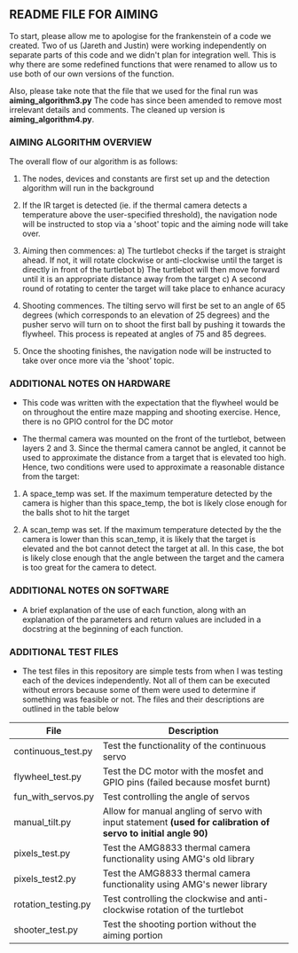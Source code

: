 ## ﻿README FILE FOR AIMING

To start, please allow me to apologise for the frankenstein of a code we created. 
Two of us (Jareth and Justin) were working independently on separate parts of this code and we didn't plan for integration well. This is why there are some redefined functions that were renamed to allow us to use both of our own versions of the function.

Also, please take note that the file that we used for the final run was **aiming_algorithm3.py**
The code has since been amended to remove most irrelevant details and comments. The cleaned up version is **aiming_algorithm4.py**.



### AIMING ALGORITHM OVERVIEW

The overall flow of our algorithm is as follows:

1. The nodes, devices and constants are first set up and the detection algorithm will run in the background

2. If the IR target is detected (ie. if the thermal camera detects a temperature above the user-specified threshold), the navigation node will be instructed to stop via a 'shoot' topic and the aiming node will take over.

3. Aiming then commences:
	a) The turtlebot checks if the target is straight ahead. If not, it will rotate 		clockwise or anti-clockwise until the target is directly in front of the turtlebot
        b) The turtlebot will then move forward until it is an appropriate distance away from 		the target
        c) A second round of rotating to center the target will take place to enhance acuracy
        
4. Shooting commences. The tilting servo will first be set to an angle of 65 degrees (which corresponds to an elevation of 25 degrees) and the pusher servo will turn on to shoot the first ball by pushing it towards the flywheel. This process is repeated at angles of 75 and 85 degrees.

5. Once the shooting finishes, the navigation node will be instructed to take over once more via the 'shoot' topic.



### ADDITIONAL NOTES ON HARDWARE

* This code was written with the expectation that the flywheel would be on throughout the entire maze mapping and shooting exercise. Hence, there is no GPIO control for the DC motor

* The thermal camera was mounted on the front of the turtlebot, between layers 2 and 3. Since the thermal camera cannot be angled, it cannot be used to approximate the distance from a target that is elevated too high. Hence, two conditions were used to approximate a reasonable distance from the target:

1) A space\_temp was set. If the maximum temperature detected by the camera is higher than this space\_temp, the bot is likely close enough for the balls shot to hit the target

2) A scan\_temp was set. If the maximum temperature detected by the the camera is lower than this scan\_temp, it is likely that the target is elevated and the bot cannot detect the target at all. In this case, the bot is likely close enough that the angle between the target and the camera is too great for the camera to detect. 



### ADDITIONAL NOTES ON SOFTWARE

* A brief explanation of the use of each function, along with an explanation of the parameters and return values are included in a docstring at the beginning of each function.



### ADDITIONAL TEST FILES

* The test files in this repository are simple tests from when I was testing each of the devices independently. Not all of them can be executed without errors because some of them were used to determine if something was feasible or not. The files and their descriptions are outlined in the table below

|File                |Description                                                                                                      |
|--------------------|-----------------------------------------------------------------------------------------------------------------|
|continuous_test.py  |Test the functionality of the continuous servo                                                                   |
|flywheel_test.py    |Test the DC motor with the mosfet and GPIO pins (failed because mosfet burnt)                                    |
|fun\_with\_servos.py|Test controlling the angle of servos                                                                             |
|manual_tilt.py      |Allow for manual angling of servo with input statement **(used for calibration of servo to initial angle 90)**   |
|pixels_test.py      |Test the AMG8833 thermal camera functionality using AMG's old library                                            |
|pixels_test2.py     |Test the AMG8833 thermal camera functionality using AMG's newer library                                          |
|rotation_testing.py |Test controlling the clockwise and anti-clockwise rotation of the turtlebot                                      |
|shooter_test.py     |Test the shooting portion without the aiming portion                                                             |








